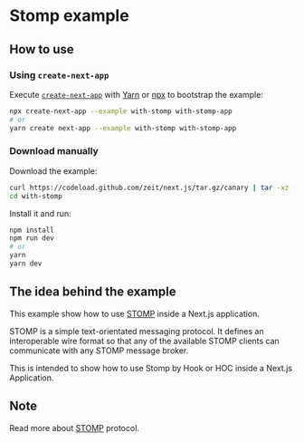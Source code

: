 # Stomp example

## How to use

### Using `create-next-app`

Execute [`create-next-app`](https://github.com/segmentio/create-next-app) with [Yarn](https://yarnpkg.com/lang/en/docs/cli/create/) or [npx](https://github.com/zkat/npx#readme) to bootstrap the example:

```bash
npx create-next-app --example with-stomp with-stomp-app
# or
yarn create next-app --example with-stomp with-stomp-app
```

### Download manually

Download the example:

```bash
curl https://codeload.github.com/zeit/next.js/tar.gz/canary | tar -xz --strip=2 next.js-canary/examples/with-stomp
cd with-stomp
```

Install it and run:

```bash
npm install
npm run dev
# or
yarn
yarn dev
```

## The idea behind the example

This example show how to use [STOMP](http://stomp.github.io/) inside a Next.js application.

STOMP is a simple text-orientated messaging protocol. It defines an interoperable wire format so that any of the available STOMP clients can communicate with any STOMP message broker.

This is intended to show how to use Stomp by Hook or HOC inside a Next.js Application.

## Note
Read more about [STOMP](http://jmesnil.net/stomp-websocket/doc/) protocol.

